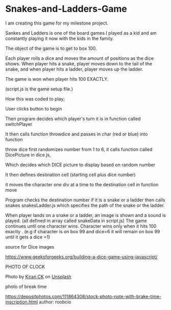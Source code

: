 # Snakes-and-Ladders-Game

I am creating this game for my milestone project.

Sankes and Ladders is one of the board games I played as a kid and am constantly playing it now with the kids in the family.

The object of the game is to get to box 100.

Each player rolls a dice and moves the amount of positions as the dice shows.
When player hits a snake, player moves down to the tail of the snake, and when player hits a ladder, player moves up the ladder.

The game is won when player hits 100 EXACTLY. 

(script.js is the game setup file.)


How this was coded to play;

User clicks button to begin

Then program decides which player's turn it is in function called switchPlayer

It then calls function throwdice and passes in char (red or blue) into function

throw dice first randomizes number from 1 to 6, it calls function called DicePicture in dice.js,

Which decides which DICE picture to display based on random number

It then defines destination cell (starting cell plus dice number)

it moves the character one div at a time to the destination cell in function move

Program checks the destination number if it is a snake or a ladder then calls snakes snakesLadder.js which specifies the path of the snake or the ladder.

When player lands on a snake or a ladder, an image is shown and a sound is played. (all defined in array called snakeData in script.js)
The game continues until one character wins. Character wins only when it  hits 100 exactly . 
(e.g if character is on box 99 and dice=6 it will remain on box 99 until it gets a dice =1)

source for Dice images

https://www.geeksforgeeks.org/building-a-dice-game-using-javascript/

PHOTO OF CLOCK

Photo by <a href="https://unsplash.com/@kiranck123?utm_source=unsplash&utm_medium=referral&utm_content=creditCopyText">Kiran CK</a> on <a href="https://unsplash.com/images/things/clock?utm_source=unsplash&utm_medium=referral&utm_content=creditCopyText">Unsplash</a>


photo of break time

https://depositphotos.com/111864308/stock-photo-note-with-brake-time-inscription.html
author: roobcio

